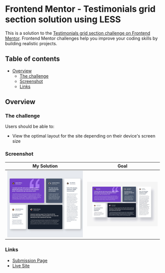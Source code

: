 # Frontend Mentor - Testimonials grid section solution using LESS

This is a solution to the [Testimonials grid section challenge on Frontend Mentor](https://www.frontendmentor.io/challenges/testimonials-grid-section-Nnw6J7Un7). Frontend Mentor challenges help you improve your coding skills by building realistic projects. 

## Table of contents

- [Overview](#overview)
  - [The challenge](#the-challenge)
  - [Screenshot](#screenshot)
  - [Links](#links)


## Overview

### The challenge

Users should be able to:

- View the optimal layout for the site depending on their device's screen size

### Screenshot

|           My Solution            |        Goal         |
|:--------------------------------:|:-------------------:|
| ![My Solution](./mysolution.jpg) | ![Goal](./goal.jpg) |

### Links
- [Submission Page](https://www.frontendmentor.io/solutions/testimonial-challenge-using-less-FpFGqnSKgB)
- [Live Site](https://blankztheather.github.io/testimonial-challenge)
